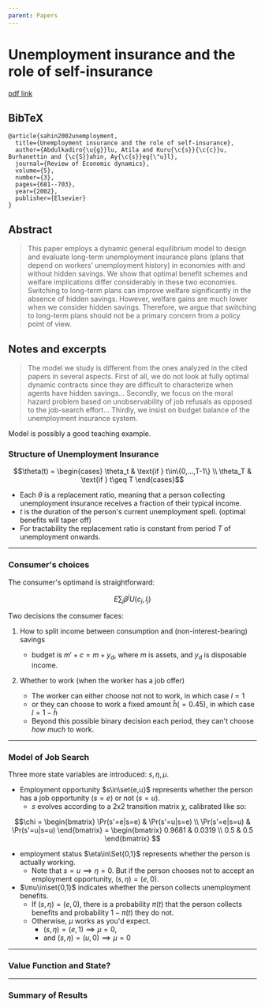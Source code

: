 ```yaml
---
parent: Papers
---
```


# Unemployment insurance and the role of self-insurance

[pdf link](https://academiccommons.columbia.edu/doi/10.7916/D83X8JS7/download)

## BibTeX
```
@article{sahin2002unemployment,
  title={Unemployment insurance and the role of self-insurance},
  author={Abdulkadiro{\u{g}}lu, Atila and Kuru{\c{s}}{\c{c}}u, Burhanettin and {\c{S}}ahin, Ay{\c{s}}eg{\"u}l},
  journal={Review of Economic dynamics},
  volume={5},
  number={3},
  pages={681--703},
  year={2002},
  publisher={Elsevier}
}
```

## Abstract

> This paper employs a dynamic general equilibrium model to design and evaluate 
long-term unemployment insurance plans (plans that depend on workers’ unemployment 
history) in economies with and without hidden savings. We show that optimal benefit 
schemes and welfare implications differ considerably in these two economies. Switching 
to long-term plans can improve welfare significantly in the absence of hidden savings. 
However, welfare gains are much lower when we consider hidden savings. Therefore, we 
argue that switching to long-term plans should not be a primary concern from a policy 
point of view.



## Notes and excerpts

> The model we study is different from the ones analyzed in the cited papers in several
aspects. First of all, we do not look at fully optimal dynamic contracts since they are
difficult to characterize when agents have hidden savings...
Secondly, we focus on the moral
hazard problem based on unobservability of job refusals as opposed to the job-search effort...
Thirdly, we insist on budget balance of the unemployment insurance system. 



Model is possibly a good teaching example.


<!--Hopefully, I can copypaste the following snippet into a remark slides template without modification-->


### Structure of Unemployment Insurance

$$\theta(t) = 
\begin{cases}
    \theta_t & \text{if } t\in\{0,...,T-1\} \\
    \theta_T & \text{if } t\geq T
\end{cases}$$

- Each $\theta$ is a replacement ratio, meaning that a person collecting unemployment insurance receives a fraction of their typical income.
- $t$ is the duration of the person's current unemployment spell. (optimal benefits will taper off)
- For tractability the replacement ratio is constant from period $T$ of unemployment onwards.


---

### Consumer's choices

The consumer's optimand is straightforward:

$$E \sum_j \beta^j U(c_j,l_j) $$

Two decisions the consumer faces:

1. How to split income between consumption and (non-interest-bearing) savings
    - budget is $m'+c = m+y_d$, where $m$ is assets, and $y_d$ is disposable income.

2. Whether to work (when the worker has a job offer)
    - The worker can either choose not not to work, in which case $l=1$
    - or they can choose to work a fixed amount $\hat h (=0.45)$, in which case $l=1-\hat h$
    - Beyond this possible binary decision each period, they can't choose *how much* to work.
 


---

### Model of Job Search

Three more state variables are introduced: $s,\eta,\mu$.

- Employment opportunity $s\in\set{e,u}$ represents whether the person has a job opportunity ($s=e$) or not ($s=u$).
    - $s$ evolves according to a 2x2 transition matrix $\chi$, calibrated like so:

$$\chi = 
\begin{bmatrix}
   \Pr(s'=e|s=e) & \Pr(s'=u|s=e) \\
   \Pr(s'=e|s=u) & \Pr(s'=u|s=u)
\end{bmatrix} =
\begin{bmatrix}
   0.9681 & 0.0319 \\
   0.5 & 0.5
\end{bmatrix}
$$


- employment status $\eta\in\Set{0,1}$ represents whether the person is actually working. 
    - Note that $s=u \implies \eta=0$. But if the person chooses not to accept an employment opportunity, $(s,\eta)=(e,0)$.
- $\mu\in\set{0,1}$ indicates whether the person collects unemployment benefits.
    - If $(s,\eta)=(e,0)$, there is a probability $\pi(t)$ that the person collects benefits and probability $1-\pi(t)$ they do not.
    - Otherwise, $\mu$ works as you'd expect. 
        - $(s,\eta)=(e,1) \implies \mu=0$, 
        - and $(s,\eta)=(u,0) \implies \mu=0$

--- 

### Value Function and State?

---


### Summary of Results




